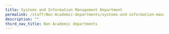 ```yaml
---
title: Systems and Information Management Department
permalink: /staff/Non-Academic-departments/systems-and-information-management-department/
description: ""
third_nav_title: Non Academic departments
---
```

